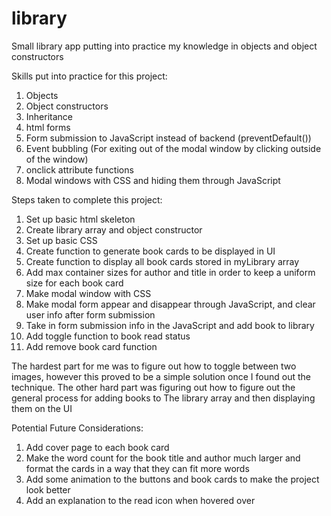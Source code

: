 # library

Small library app putting into practice my knowledge in objects and object constructors

Skills put into practice for this project:

1. Objects
2. Object constructors
3. Inheritance
4. html forms
5. Form submission to JavaScript instead of backend (preventDefault())
6. Event bubbling (For exiting out of the modal window by clicking outside of the window)
7. onclick attribute functions
8. Modal windows with CSS and hiding them through JavaScript

Steps taken to complete this project:

1. Set up basic html skeleton
2. Create library array and object constructor
3. Set up basic CSS
4. Create function to generate book cards to be displayed in UI
5. Create function to display all book cards stored in myLibrary array
6. Add max container sizes for author and title in order to keep a uniform size for each book card
7. Make modal window with CSS
8. Make modal form appear and disappear through JavaScript, and clear user info after form submission
9. Take in form submission info in the JavaScript and add book to library
10. Add toggle function to book read status
11. Add remove book card function

The hardest part for me was to figure out how to toggle between two images, however this proved to be a simple solution
once I found out the technique. The other hard part was figuring out how to figure out the general process for adding books to
The library array and then displaying them on the UI

Potential Future Considerations:

1. Add cover page to each book card
2. Make the word count for the book title and author much larger and format the cards in a way that they can fit more words
3. Add some animation to the buttons and book cards to make the project look better
4. Add an explanation to the read icon when hovered over

